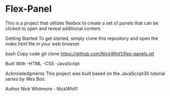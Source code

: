 # Flex-Panel

This is a project that utilizes flexbox to create a set of panels that can be clicked to open and reveal additional content.

Getting Started
To get started, simply clone this repository and open the index.html file in your web browser.

bash
Copy code
git clone https://github.com/NickWhit1/flex-panels.git

Built With
-HTML
-CSS
-JavaScript

Acknowledgments
This project was built based on the JavaScript30 tutorial series by Wes Bos.

Author
Nick Whitmore - NickWhit1
